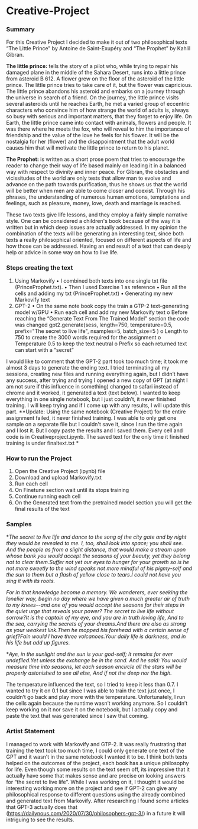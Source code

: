 # Creative-Project

### Summary 
For this Creative Project I decided to make it out of two philosophical texts “The Little Prince” by Antoine de Saint-Exupéry and “The Prophet” by Kahlil Gibran. 

**The little prince:** tells the story of a pilot who, while trying to repair his damaged plane in the middle of the Sahara Desert, runs into a little prince from asteroid B 612.
A flower grew on the floor of the asteroid of the little prince. The little prince tries to take care of it, but the flower was capricious. The little prince abandons his asteroid and embarks on a journey through the universe in search of a friend. On the journey, the little prince visits several asteroids until he reaches Earth, he met a varied group of eccentric characters who convince him of how strange the world of adults is, always so busy with serious and important matters, that they forget to enjoy life.
On Earth, the little prince came into contact with animals, flowers and people. It was there where he meets the fox, who will reveal to him the importance of friendship and the value of the love he feels for his flower. It will be the nostalgia for her (flower) and the disappointment that the adult world causes him that will motivate the little prince to return to his planet.

**The Prophet:** is written as a short prose poem that tries to encourage the reader to change their way of life based mainly on leading it in a balanced way with respect to divinity and inner peace. For Gibran, the obstacles and vicissitudes of the world are only tests that allow man to evolve and advance on the path towards purification, thus he shows us that the world will be better when men are able to come closer and coexist. Through his phrases, the understanding of numerous human emotions, temptations and feelings, such as pleasure, money, love, death and marriage is reached.

These two texts give life lessons, and they employ a fairly simple narrative style. One can be considered a children's book because of the way it is written but in which deep issues are actually addressed. In my opinion the combination of the texts will be generating an interesting text, since both texts a really philosophical oriented, focused on different aspects of life and how those can be addressed. Having an end result of a text that can deeply help or advice in some way on how to live life. 

### Steps creating the text

1.	Using Markovify
•	I combined both texts into one single txt file (PrinceProphet.txt). 
•	Then I used Exercise 1 as reference
•	Run all the cells and adding my txt (PrinceProphet.txt)
•	Generating my new Markovify text 
2.	GPT-2 
•	On the same note book copy the train a GTP-2 text-generating model w/GPU
•	Run each cell and add my new Markovify text
  o	Before reaching the “Generate Text From The Trained Model” section the code was changed 
  gpt2.generate(sess,
              length=750,
              temperature=0.5,
              prefix="The secret to live life",
              nsamples=5,
              batch_size=5
              )
      o	Length to 750 to create the 3000 words required for the assignment
      o	Temperature 0.5 to keep the text neutral 
      o	Prefix so each returned text can start with a “secret”

I would like to comment that the GPT-2 part took too much time; it took me almost 3 days to generate the ending text. I tried terminating all my sessions, creating new files and running everything again, but I didn’t have any success, after trying and trying I opened a new copy of GPT (at night I am not sure if this influence in something) changed to safari instead of chrome and it worked, it generated a text (text below). I wanted to keep everything in one single notebook, but I just couldn’t, it never finished training. I will keep trying and if I come up with any results, I will update this part. 
**Update: Using the same notebook (Creative Project) for the entire assignment failed, it never finished training. I was able to only get one sample on a separate file but I couldn't save it, since I run the time again and I lost it. But I copy paste the results and I saved them. Every cell and code is in Creativeproject.ipynb. The saved text for the only time it finished training is under finaltext.txt *

### How to run the Project
1.	Open the Creative Project (ipynb) file 
2.	Download and upload Markovify.txt
3.	Run each cell 
4.	On Finetune section wait until its stops training 
5.	Continue running each cell
6.	On the Generated text from the pretrained model section you will get the final results of the text 

### Samples 

**The secret to live life and dance to the song of the city gate and by night they would be revealed to me. I, too, shall look into space; you shall see. And the people as from a slight distance, that would make a stream upon whose bank you would accept the seasons of your beauty, yet they belong not to clear them.Suffer not yet our eyes to hunger for your growth so is he not more sweetly to the wind speaks not more mindful of his pigmy-self and the sun to them but a flash of yellow close to tears.I could not have you sing it with its roots.*

**For in that knowledge become a memory. We wanderers, ever seeking the lonelier way, begin no day where we have given a much greater air of truth to my knees--and one of you would accept the seasons for their steps in the quiet urge that reveals your power?*
The secret to live life without sorrow?It is the captain of my eye, and you are in truth loving life, And to the sea, carrying the secrets of your dreams.And there are also as strong as your weakest link.Then he mopped his forehead with a certain sense of grief?Fain would I have three volcanoes.Your daily life is darkness, and in his life but add up figures.*

**Aye, in the sunlight and the sun is your god-self; It remains for ever undefiled.Yet unless the exchange be in the sand.
And he said: You would measure time into seasons, let each season encircle all the stars will be properly astonished to see all else, And if not the deep nor the high.*

The temperature influenced the text, so I tried to keep it less than 0.7. I wanted to try it on 0.1 but since I was able to train the text just once, I couldn’t go back and play more with the temperature. Unfortunately, I run the cells again because the runtime wasn’t working anymore. So I couldn’t keep working on it nor save it on the notebook, but I actually copy and paste the text that was generated since I saw that coming.  

### Artist Statement 
I managed to work with Markovify and GTP-2. It was really frustrating that training the text took too much time, I could only generate one text of the GPT and it wasn’t in the same notebook I wanted it to be. I think both texts helped on the outcomes of the project, each book has a unique philosophy for life. Even though some results on the text seem off, its impressive that it actually have some that makes sense and are precise on looking answers for “the secret to live life”.
While I was working on it, I thought it would be interesting working more on the project and see if GPT-2 can give any philosophical response to different questions using the already combined and generated text from Markovify. After researching I found some articles that GPT-3 actually does that (https://dailynous.com/2020/07/30/philosophers-gpt-3/) in a future it will intriguing to see the results. 

